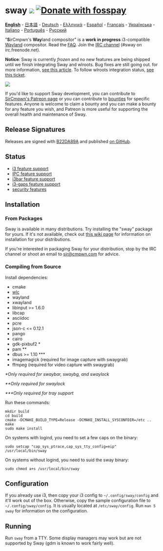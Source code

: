 # sway [![](https://api.travis-ci.org/swaywm/sway.svg)](https://travis-ci.org/swaywm/sway) [![Donate with fosspay](https://drewdevault.com/donate/static/donate-with-fosspay.png)](https://drewdevault.com/donate?project=4)

[**English**](https://github.com/swaywm/sway/blob/master/README.md#sway--) - [日本語](https://github.com/swaywm/sway/blob/master/README.ja.md#sway--) - [Deutsch](https://github.com/swaywm/sway/blob/master/README.de.md#sway--) - [Ελληνικά](https://github.com/swaywm/sway/blob/master/README.el.md#sway--) - [Español](https://github.com/swaywm/sway/blob/master/README.es.md#sway--) - [Français](https://github.com/swaywm/sway/blob/master/README.fr.md#sway--) - [Українська](https://github.com/swaywm/sway/blob/master/README.uk.md#sway--) - [Italiano](https://github.com/swaywm/sway/blob/master/README.it.md#sway--) - [Português](https://github.com/swaywm/sway/blob/master/README.pt.md#sway--) -
[Русский](https://github.com/swaywm/sway/blob/master/README.ru.md#sway--)

"**S**irCmpwn's **Way**land compositor" is a **work in progress**
i3-compatible [Wayland](http://wayland.freedesktop.org/) compositor.
Read the [FAQ](https://github.com/swaywm/sway/wiki). Join the
[IRC channel](http://webchat.freenode.net/?channels=sway&uio=d4) (#sway on
irc.freenode.net).

**Notice**: Sway is currently *frozen* and no new features are being shipped
until we finish integrating Sway and  wlroots. Bug fixes are still going out.
for more information, [see this
article](https://drewdevault.com/2017/10/09/Future-of-sway.html). To follow
wlroots integration status, [see this
ticket](https://github.com/swaywm/sway/issues/1390).

[![](https://sr.ht/ICd5.png)](https://sr.ht/ICd5.png)

If you'd like to support Sway development, you can contribute to [SirCmpwn's
Patreon page](https://patreon.com/sircmpwn) or you can contribute to
[bounties](https://github.com/swaywm/sway/issues/986) for specific features.
Anyone is welcome to claim a bounty and you can make a bounty for any feature
you wish, and Patreon is more useful for supporting the overall health and
maintenance of Sway.

## Release Signatures

Releases are signed with [B22DA89A](http://pgp.mit.edu/pks/lookup?op=vindex&search=0x52CB6609B22DA89A)
and published [on GitHub](https://github.com/swaywm/sway/releases).

## Status

- [i3 feature support](https://github.com/swaywm/sway/issues/2)
- [IPC feature support](https://github.com/swaywm/sway/issues/98)
- [i3bar feature support](https://github.com/swaywm/sway/issues/343)
- [i3-gaps feature support](https://github.com/swaywm/sway/issues/307)
- [security features](https://github.com/swaywm/sway/issues/984)

## Installation

### From Packages

Sway is available in many distributions. Try installing the "sway" package for
yours. If it's not available, check out [this wiki page](https://github.com/swaywm/sway/wiki/Unsupported-packages)
for information on installation for your distributions.

If you're interested in packaging Sway for your distribution, stop by the IRC
channel or shoot an email to sir@cmpwn.com for advice.

### Compiling from Source

Install dependencies:

* cmake
* [wlc](https://github.com/Cloudef/wlc)
* wayland
* xwayland
* libinput >= 1.6.0
* libcap
* asciidoc
* pcre
* json-c <= 0.12.1
* pango
* cairo
* gdk-pixbuf2 *
* pam **
* dbus >= 1.10 ***
* imagemagick (required for image capture with swaygrab)
* ffmpeg (required for video capture with swaygrab)

_\*Only required for swaybar, swaybg, and swaylock_

_\*\*Only required for swaylock_

_\*\*\*Only required for tray support_

Run these commands:

    mkdir build
    cd build
    cmake -DCMAKE_BUILD_TYPE=Release -DCMAKE_INSTALL_SYSCONFDIR=/etc ..
    make
    sudo make install

On systems with logind, you need to set a few caps on the binary:

    sudo setcap "cap_sys_ptrace,cap_sys_tty_config=eip" /usr/local/bin/sway

On systems without logind, you need to suid the sway binary:

    sudo chmod a+s /usr/local/bin/sway

## Configuration

If you already use i3, then copy your i3 config to `~/.config/sway/config` and
it'll work out of the box. Otherwise, copy the sample configuration file to
`~/.config/sway/config`. It is usually located at `/etc/sway/config`.
Run `man 5 sway` for information on the configuration.

## Running

Run `sway` from a TTY. Some display managers may work but are not supported by
Sway (gdm is known to work fairly well).
